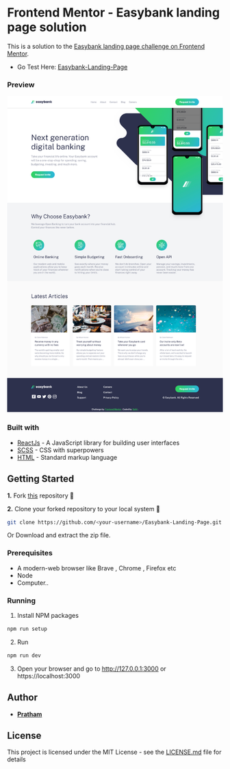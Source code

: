 # Frontend Mentor - Easybank landing page solution

This is a solution to the [Easybank landing page challenge on Frontend Mentor](https://www.frontendmentor.io/challenges/easybank-landing-page-WaUhkoDN).

- Go Test Here: [Easybank-Landing-Page](https://easybank-beige.vercel.app/)


### Preview

![preview](./preview.png)


### Built with
* [ReactJs](https://reactjs.org) - A JavaScript library for building user interfaces
* [SCSS](https://sass-lang.com) - CSS with superpowers
* [HTML](https://www.html.com/) - Standard markup language

## Getting Started

**1.** Fork [this](https://github.com/thesahindia/Easybank-Landing-Page) repository :fork_and_knife:

**2.** Clone your forked repository to your local system :busts_in_silhouette:
```sh
git clone https://github.com/<your-username>/Easybank-Landing-Page.git
```
Or Download and extract the zip file.

### Prerequisites

* A modern-web browser like Brave , Chrome , Firefox etc
* Node
* Computer..

### Running

1. Install NPM packages
```sh
npm run setup
```
2. Run 
```sh
npm run dev
```
3. Open your browser and go to http://127.0.0.1:3000 or https://localhost:3000



## Author

* **[Pratham](https://github.com/prxthxxmmm)**

## License

This project is licensed under the MIT License - see the [LICENSE.md](https://github.com/thesahindia/Easybank-Landing-Page/blob/main/LICENSE) file for details
